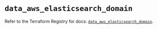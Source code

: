 # `data_aws_elasticsearch_domain`

Refer to the Terraform Registry for docs: [`data_aws_elasticsearch_domain`](https://registry.terraform.io/providers/hashicorp/aws/6.5.0/docs/data-sources/elasticsearch_domain).
